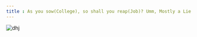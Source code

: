 ```yaml
---
title : As you sow(College), so shall you reap(Job)? Umm, Mostly a Lie.
---
```


![dhj](https://static1.squarespace.com/static/5993132f6f4ca36403dbee42/59935aabe4fcb5624a5e51d1/5a83906e8165f5c1812bdd10/1518572219466/pexels-photo-702264.jpg?format=1500w)
